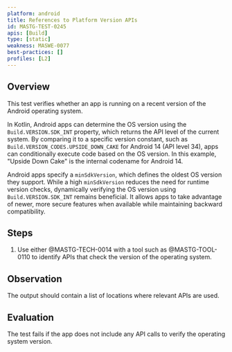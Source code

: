 ```yaml
---
platform: android
title: References to Platform Version APIs
id: MASTG-TEST-0245
apis: [Build]
type: [static]
weakness: MASWE-0077
best-practices: []
profiles: [L2]
---
```


## Overview

This test verifies whether an app is running on a recent version of the Android operating system.

In Kotlin, Android apps can determine the OS version using the `Build.VERSION.SDK_INT` property, which returns the API level of the current system. By comparing it to a specific version constant, such as `Build.VERSION_CODES.UPSIDE_DOWN_CAKE` for Android 14 (API level 34), apps can conditionally execute code based on the OS version. In this example, "Upside Down Cake" is the internal codename for Android 14.

Android apps specify a `minSdkVersion`, which defines the oldest OS version they support. While a high `minSdkVersion` reduces the need for runtime version checks, dynamically verifying the OS version using `Build.VERSION.SDK_INT` remains beneficial. It allows apps to take advantage of newer, more secure features when available while maintaining backward compatibility.

## Steps

1. Use either @MASTG-TECH-0014 with a tool such as @MASTG-TOOL-0110 to identify APIs that check the version of the operating system.

## Observation

The output should contain a list of locations where relevant APIs are used.

## Evaluation

The test fails if the app does not include any API calls to verify the operating system version.

